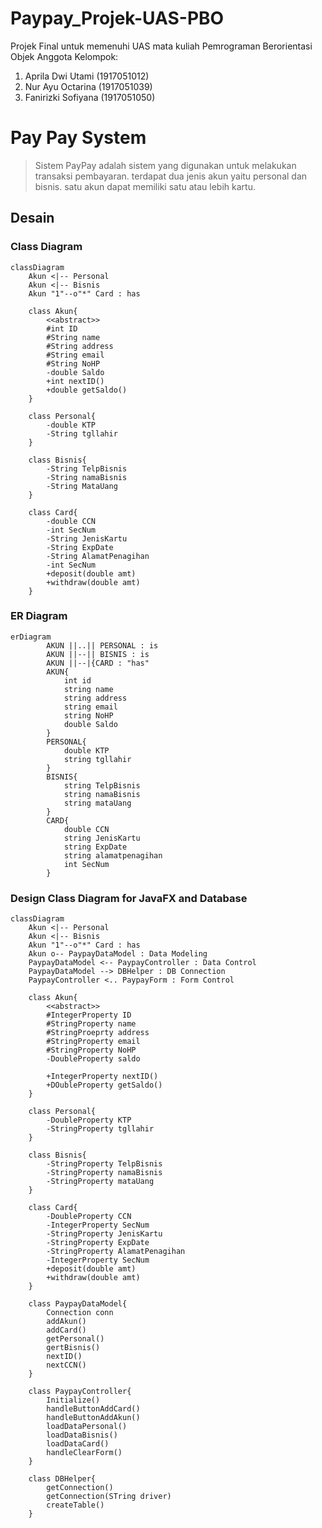 # Paypay_Projek-UAS-PBO
Projek Final untuk memenuhi UAS mata kuliah Pemrograman Berorientasi Objek
Anggota Kelompok:
1. Aprila Dwi Utami      (1917051012)
2. Nur Ayu Octarina      (1917051039)
3. Fanirizki Sofiyana    (1917051050)


# Pay Pay System
>Sistem PayPay
 adalah sistem yang digunakan untuk melakukan transaksi pembayaran. terdapat dua jenis akun yaitu personal dan bisnis. satu akun dapat memiliki satu atau lebih kartu.

## Desain
### Class Diagram
```mermaid
classDiagram
    Akun <|-- Personal
    Akun <|-- Bisnis
    Akun "1"--o"*" Card : has

    class Akun{
        <<abstract>>
        #int ID
        #String name
        #String address
        #String email
        #String NoHP
        -double Saldo
        +int nextID()
        +double getSaldo()
    }

    class Personal{
        -double KTP
        -String tgllahir
    }

    class Bisnis{
        -String TelpBisnis
        -String namaBisnis
        -String MataUang
    }

    class Card{
        -double CCN
        -int SecNum
        -String JenisKartu
        -String ExpDate
        -String AlamatPenagihan
        -int SecNum
        +deposit(double amt)
        +withdraw(double amt)  
    }
```
### ER Diagram
```mermaid
erDiagram
        AKUN ||..|| PERSONAL : is 
        AKUN ||--|| BISNIS : is 
        AKUN ||--|{CARD : "has"
        AKUN{
            int id
            string name
            string address
            string email
            string NoHP
            double Saldo
        }
        PERSONAL{
            double KTP
            string tgllahir
        }
        BISNIS{
            string TelpBisnis
            string namaBisnis
            string mataUang
        }
        CARD{
            double CCN
            string JenisKartu
            string ExpDate
            string alamatpenagihan
            int SecNum
        }
```
### Design Class Diagram for JavaFX and Database
```mermaid
classDiagram
    Akun <|-- Personal
    Akun <|-- Bisnis
    Akun "1"--o"*" Card : has 
    Akun o-- PaypayDataModel : Data Modeling 
    PaypayDataModel <-- PaypayController : Data Control 
    PaypayDataModel --> DBHelper : DB Connection 
    PaypayController <.. PaypayForm : Form Control

    class Akun{
        <<abstract>>
        #IntegerProperty ID
        #StringProperty name
        #StringProeprty address
        #StringProperty email
        #StringProperty NoHP
        -DoubleProperty saldo

        +IntegerProperty nextID()
        +DOubleProperty getSaldo()
    }

    class Personal{
        -DoubleProperty KTP
        -StringProperty tgllahir
    }

    class Bisnis{
        -StringProperty TelpBisnis
        -StringProperty namaBisnis
        -StringProperty mataUang
    }

    class Card{
        -DoubleProperty CCN
        -IntegerProperty SecNum
        -StringProperty JenisKartu
        -StringProperty ExpDate
        -StringProperty AlamatPenagihan
        -IntegerProperty SecNum
        +deposit(double amt)
        +withdraw(double amt)
    }

    class PaypayDataModel{
        Connection conn
        addAkun()
        addCard()
        getPersonal()
        gertBisnis()
        nextID()
        nextCCN()
    }

    class PaypayController{
        Initialize()
        handleButtonAddCard()
        handleButtonAddAkun()
        loadDataPersonal()
        loadDataBisnis()
        loadDataCard()
        handleClearForm()
    }

    class DBHelper{
        getConnection()
        getConnection(STring driver)
        createTable()
    }
